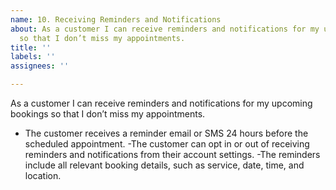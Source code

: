 ```yaml
---
name: 10. Receiving Reminders and Notifications
about: As a customer I can receive reminders and notifications for my upcoming bookings
  so that I don’t miss my appointments.
title: ''
labels: ''
assignees: ''

---
```


As a customer I can receive reminders and notifications for my upcoming bookings so that I don’t miss my appointments.

- The customer receives a reminder email or SMS 24 hours before the scheduled appointment.
-The customer can opt in or out of receiving reminders and notifications from their account settings.
-The reminders include all relevant booking details, such as service, date, time, and location.
